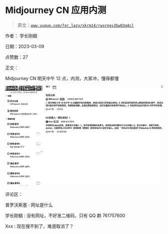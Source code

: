 # Midjourney CN 应用内测

> 原文：[`www.yuque.com/for_lazy/xkrm14/rwsregs35w03g4cl`](https://www.yuque.com/for_lazy/xkrm14/rwsregs35w03g4cl)



作者： 学长刚蝈 

日期：2023-03-09 

点赞数：27 

正文： 

Midjourney CN 明天中午 12 点，内测，大家冲，懂得都懂 

![](img/8cbe2dcecb75742e0ec858824bc87fca.png)  

评论区： 

普罗沃斯基 : 网址是什么 

学长刚蝈 : 没有网址，不好发二维码，只有 QQ 群 761757600 

Xxx : 现在搜不到了，难道取消了？ 

